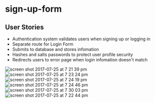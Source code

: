 # sign-up-form
<h2>User Stories</h2>
<ul>
 <li>Authentication system validates users when signing up or logging in</li>
 <li>Separate route for Login Form</li>
 <li>Submits to database and stores infomation</li>
 <li>Hashes and salts passwords to protect user profile security</li>
 <li>Redirects users to error page when login infomation doesn't match</li>
</ul>

![screen shot 2017-07-25 at 7 21 39 pm](https://user-images.githubusercontent.com/19230394/28598174-e3e0d2d0-716f-11e7-921e-93d90427f075.png)
![screen shot 2017-07-25 at 7 23 24 pm](https://user-images.githubusercontent.com/19230394/28598180-ec5387a0-716f-11e7-95ad-0f200794eb6a.png)
![screen shot 2017-07-25 at 7 24 19 pm](https://user-images.githubusercontent.com/19230394/28598186-f26f27ac-716f-11e7-8015-d8838e272124.png)
![screen shot 2017-07-25 at 7 24 46 pm](https://user-images.githubusercontent.com/19230394/28598189-f565590e-716f-11e7-8ff2-4b770551787b.png)
![screen shot 2017-07-25 at 7 30 03 pm](https://user-images.githubusercontent.com/19230394/28598191-f832ffce-716f-11e7-9ff5-e0e023c50bd1.png)
![screen shot 2017-07-25 at 7 22 44 pm](https://user-images.githubusercontent.com/19230394/28598193-fc81e7d4-716f-11e7-8e3e-ce49e20cd964.png)

